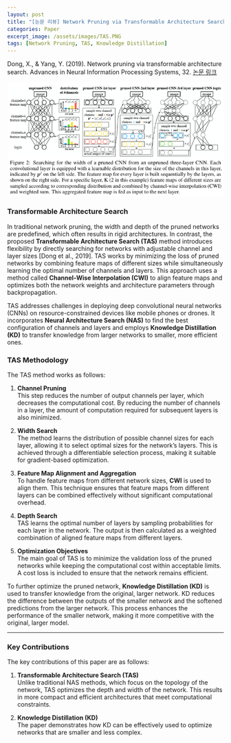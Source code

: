 ```yaml
---
layout: post
title: "[논문 리뷰] Network Pruning via Transformable Architecture Search"
categories: Paper
excerpt_image: /assets/images/TAS.PNG
tags: [Network Pruning, TAS, Knowledge Distillation]
---
```


Dong, X., & Yang, Y. (2019). Network pruning via transformable architecture search. Advances in Neural Information Processing Systems, 32. [논문 링크](https://proceedings.neurips.cc/paper/2019/hash/a01a0380ca3c61428c26a231f0e49a09-Abstract.html)

![TAS](/assets/images/TAS.PNG)

### Transformable Architecture Search

In traditional network pruning, the width and depth of the pruned networks are predefined, which often results in rigid architectures. In contrast, the proposed **Transformable Architecture Search (TAS)** method introduces flexibility by directly searching for networks with adjustable channel and layer sizes [Dong et al., 2019]. TAS works by minimizing the loss of pruned networks by combining feature maps of different sizes while simultaneously learning the optimal number of channels and layers. This approach uses a method called **Channel-Wise Interpolation (CWI)** to align feature maps and optimizes both the network weights and architecture parameters through backpropagation.

TAS addresses challenges in deploying deep convolutional neural networks (CNNs) on resource-constrained devices like mobile phones or drones. It incorporates **Neural Architecture Search (NAS)** to find the best configuration of channels and layers and employs **Knowledge Distillation (KD)** to transfer knowledge from larger networks to smaller, more efficient ones.

### **TAS Methodology**
The TAS method works as follows:

1. **Channel Pruning**  
   This step reduces the number of output channels per layer, which decreases the computational cost. By reducing the number of channels in a layer, the amount of computation required for subsequent layers is also minimized.

2. **Width Search**  
   The method learns the distribution of possible channel sizes for each layer, allowing it to select optimal sizes for the network’s layers. This is achieved through a differentiable selection process, making it suitable for gradient-based optimization.

3. **Feature Map Alignment and Aggregation**  
   To handle feature maps from different network sizes, **CWI** is used to align them. This technique ensures that feature maps from different layers can be combined effectively without significant computational overhead.

4. **Depth Search**  
   TAS learns the optimal number of layers by sampling probabilities for each layer in the network. The output is then calculated as a weighted combination of aligned feature maps from different layers.

5. **Optimization Objectives**  
   The main goal of TAS is to minimize the validation loss of the pruned networks while keeping the computational cost within acceptable limits. A cost loss is included to ensure that the network remains efficient.

To further optimize the pruned network, **Knowledge Distillation (KD)** is used to transfer knowledge from the original, larger network. KD reduces the difference between the outputs of the smaller network and the softened predictions from the larger network. This process enhances the performance of the smaller network, making it more competitive with the original, larger model.

---

### **Key Contributions**
The key contributions of this paper are as follows:

1. **Transformable Architecture Search (TAS)**  
   Unlike traditional NAS methods, which focus on the topology of the network, TAS optimizes the depth and width of the network. This results in more compact and efficient architectures that meet computational constraints.

2. **Knowledge Distillation (KD)**  
   The paper demonstrates how KD can be effectively used to optimize networks that are smaller and less complex.

